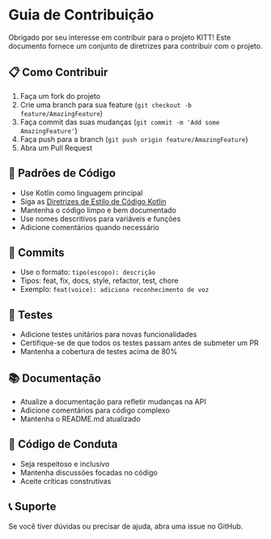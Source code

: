 # Guia de Contribuição

Obrigado por seu interesse em contribuir para o projeto KITT! Este documento fornece um conjunto de diretrizes para contribuir com o projeto.

## 📋 Como Contribuir

1. Faça um fork do projeto
2. Crie uma branch para sua feature (`git checkout -b feature/AmazingFeature`)
3. Faça commit das suas mudanças (`git commit -m 'Add some AmazingFeature'`)
4. Faça push para a branch (`git push origin feature/AmazingFeature`)
5. Abra um Pull Request

## 🎯 Padrões de Código

- Use Kotlin como linguagem principal
- Siga as [Diretrizes de Estilo de Código Kotlin](https://developer.android.com/kotlin/style-guide)
- Mantenha o código limpo e bem documentado
- Use nomes descritivos para variáveis e funções
- Adicione comentários quando necessário

## 📝 Commits

- Use o formato: `tipo(escopo): descrição`
- Tipos: feat, fix, docs, style, refactor, test, chore
- Exemplo: `feat(voice): adiciona reconhecimento de voz`

## 🧪 Testes

- Adicione testes unitários para novas funcionalidades
- Certifique-se de que todos os testes passam antes de submeter um PR
- Mantenha a cobertura de testes acima de 80%

## 📚 Documentação

- Atualize a documentação para refletir mudanças na API
- Adicione comentários para código complexo
- Mantenha o README.md atualizado

## 🤝 Código de Conduta

- Seja respeitoso e inclusivo
- Mantenha discussões focadas no código
- Aceite críticas construtivas

## 📞 Suporte

Se você tiver dúvidas ou precisar de ajuda, abra uma issue no GitHub. 